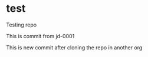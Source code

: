 # test
Testing repo

This is commit from jd-0001

This is new commit after cloning the repo in another org
